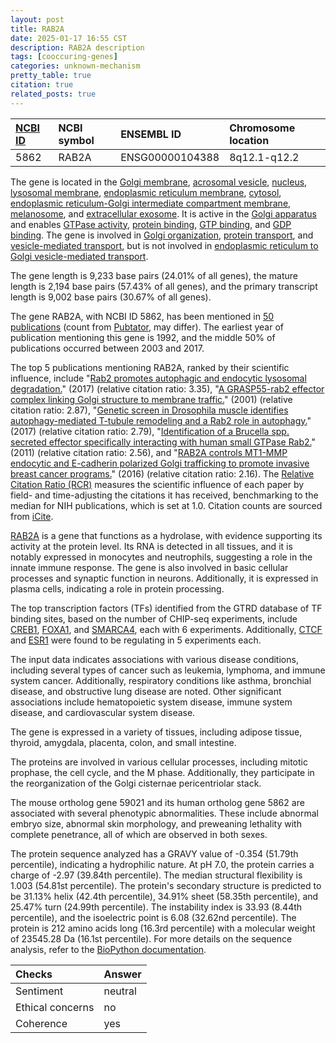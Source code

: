 ```yaml
---
layout: post
title: RAB2A
date: 2025-01-17 16:55 CST
description: RAB2A description
tags: [cooccuring-genes]
categories: unknown-mechanism
pretty_table: true
citation: true
related_posts: true
---
```




| [NCBI ID](https://www.ncbi.nlm.nih.gov/gene/5862) | NCBI symbol | ENSEMBL ID | Chromosome location |
| :-------- | :------- | :-------- | :------- |
| 5862  | RAB2A | ENSG00000104388 | 8q12.1-q12.2 |



The gene is located in the [Golgi membrane](https://amigo.geneontology.org/amigo/term/GO:0000139), [acrosomal vesicle](https://amigo.geneontology.org/amigo/term/GO:0001669), [nucleus](https://amigo.geneontology.org/amigo/term/GO:0005634), [lysosomal membrane](https://amigo.geneontology.org/amigo/term/GO:0005765), [endoplasmic reticulum membrane](https://amigo.geneontology.org/amigo/term/GO:0005789), [cytosol](https://amigo.geneontology.org/amigo/term/GO:0005829), [endoplasmic reticulum-Golgi intermediate compartment membrane](https://amigo.geneontology.org/amigo/term/GO:0033116), [melanosome](https://amigo.geneontology.org/amigo/term/GO:0042470), and [extracellular exosome](https://amigo.geneontology.org/amigo/term/GO:0070062). It is active in the [Golgi apparatus](https://amigo.geneontology.org/amigo/term/GO:0005794) and enables [GTPase activity](https://amigo.geneontology.org/amigo/term/GO:0003924), [protein binding](https://amigo.geneontology.org/amigo/term/GO:0005515), [GTP binding](https://amigo.geneontology.org/amigo/term/GO:0005525), and [GDP binding](https://amigo.geneontology.org/amigo/term/GO:0019003). The gene is involved in [Golgi organization](https://amigo.geneontology.org/amigo/term/GO:0007030), [protein transport](https://amigo.geneontology.org/amigo/term/GO:0015031), and [vesicle-mediated transport](https://amigo.geneontology.org/amigo/term/GO:0016192), but is not involved in [endoplasmic reticulum to Golgi vesicle-mediated transport](https://amigo.geneontology.org/amigo/term/GO:0006888).


The gene length is 9,233 base pairs (24.01% of all genes), the mature length is 2,194 base pairs (57.43% of all genes), and the primary transcript length is 9,002 base pairs (30.67% of all genes).


The gene RAB2A, with NCBI ID 5862, has been mentioned in [50 publications](https://pubmed.ncbi.nlm.nih.gov/?term=%22RAB2A%22) (count from [Pubtator](https://academic.oup.com/nar/article/47/W1/W587/5494727), may differ). The earliest year of publication mentioning this gene is 1992, and the middle 50% of publications occurred between 2003 and 2017.


The top 5 publications mentioning RAB2A, ranked by their scientific influence, include "[Rab2 promotes autophagic and endocytic lysosomal degradation.](https://pubmed.ncbi.nlm.nih.gov/28483915)" (2017) (relative citation ratio: 3.35), "[A GRASP55-rab2 effector complex linking Golgi structure to membrane traffic.](https://pubmed.ncbi.nlm.nih.gov/11739401)" (2001) (relative citation ratio: 2.87), "[Genetic screen in Drosophila muscle identifies autophagy-mediated T-tubule remodeling and a Rab2 role in autophagy.](https://pubmed.ncbi.nlm.nih.gov/28063257)" (2017) (relative citation ratio: 2.79), "[Identification of a Brucella spp. secreted effector specifically interacting with human small GTPase Rab2.](https://pubmed.ncbi.nlm.nih.gov/21501366)" (2011) (relative citation ratio: 2.56), and "[RAB2A controls MT1-MMP endocytic and E-cadherin polarized Golgi trafficking to promote invasive breast cancer programs.](https://pubmed.ncbi.nlm.nih.gov/27255086)" (2016) (relative citation ratio: 2.16). The [Relative Citation Ratio (RCR)](https://journals.plos.org/plosbiology/article?id=10.1371/journal.pbio.1002541) measures the scientific influence of each paper by field- and time-adjusting the citations it has received, benchmarking to the median for NIH publications, which is set at 1.0. Citation counts are sourced from [iCite](https://icite.od.nih.gov).


[RAB2A](https://www.proteinatlas.org/ENSG00000104388-RAB2A) is a gene that functions as a hydrolase, with evidence supporting its activity at the protein level. Its RNA is detected in all tissues, and it is notably expressed in monocytes and neutrophils, suggesting a role in the innate immune response. The gene is also involved in basic cellular processes and synaptic function in neurons. Additionally, it is expressed in plasma cells, indicating a role in protein processing.


The top transcription factors (TFs) identified from the GTRD database of TF binding sites, based on the number of CHIP-seq experiments, include [CREB1](https://www.ncbi.nlm.nih.gov/gene/1385), [FOXA1](https://www.ncbi.nlm.nih.gov/gene/3169), and [SMARCA4](https://www.ncbi.nlm.nih.gov/gene/6597), each with 6 experiments. Additionally, [CTCF](https://www.ncbi.nlm.nih.gov/gene/10664) and [ESR1](https://www.ncbi.nlm.nih.gov/gene/2099) were found to be regulating in 5 experiments each.



The input data indicates associations with various disease conditions, including several types of cancer such as leukemia, lymphoma, and immune system cancer. Additionally, respiratory conditions like asthma, bronchial disease, and obstructive lung disease are noted. Other significant associations include hematopoietic system disease, immune system disease, and cardiovascular system disease.



The gene is expressed in a variety of tissues, including adipose tissue, thyroid, amygdala, placenta, colon, and small intestine.


The proteins are involved in various cellular processes, including mitotic prophase, the cell cycle, and the M phase. Additionally, they participate in the reorganization of the Golgi cisternae pericentriolar stack.


The mouse ortholog gene 59021 and its human ortholog gene 5862 are associated with several phenotypic abnormalities. These include abnormal embryo size, abnormal skin morphology, and preweaning lethality with complete penetrance, all of which are observed in both sexes.


The protein sequence analyzed has a GRAVY value of -0.354 (51.79th percentile), indicating a hydrophilic nature. At pH 7.0, the protein carries a charge of -2.97 (39.84th percentile). The median structural flexibility is 1.003 (54.81st percentile). The protein's secondary structure is predicted to be 31.13% helix (42.4th percentile), 34.91% sheet (58.35th percentile), and 25.47% turn (24.99th percentile). The instability index is 33.93 (8.44th percentile), and the isoelectric point is 6.08 (32.62nd percentile). The protein is 212 amino acids long (16.3rd percentile) with a molecular weight of 23545.28 Da (16.1st percentile). For more details on the sequence analysis, refer to the [BioPython documentation](https://biopython.org/docs/1.75/api/Bio.SeqUtils.ProtParam.html).





| Checks    | Answer |
| :-------- | :------- |
| Sentiment  | neutral   |
| Ethical concerns | no     |
| Coherence    | yes    |